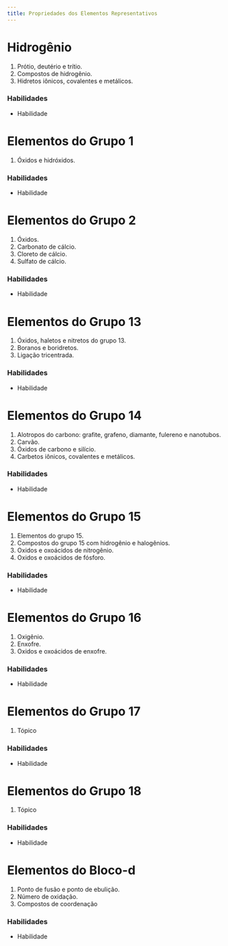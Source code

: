 ```yaml
---
title: Propriedades dos Elementos Representativos
---
```


# Hidrogênio

1. Prótio, deutério e trítio.
2. Compostos de hidrogênio.
3. Hidretos iônicos, covalentes e metálicos.

### Habilidades

- Habilidade

# Elementos do Grupo 1

1. Óxidos e hidróxidos.

### Habilidades

- Habilidade

# Elementos do Grupo 2

1. Óxidos.
2. Carbonato de cálcio.
3. Cloreto de cálcio.
4. Sulfato de cálcio.

### Habilidades

- Habilidade

# Elementos do Grupo 13

1. Óxidos, haletos e nitretos do grupo 13.
2. Boranos e boridretos.
3. Ligação tricentrada.

### Habilidades

- Habilidade

# Elementos do Grupo 14

1. Alotropos do carbono: grafite, grafeno, diamante, fulereno e nanotubos.
2. Carvão.
3. Óxidos de carbono e silício.
4. Carbetos iônicos, covalentes e metálicos.

### Habilidades

- Habilidade

# Elementos do Grupo 15

1. Elementos do grupo 15.
2. Compostos do grupo 15 com hidrogênio e halogênios.
3. Oxidos e oxoácidos de nitrogênio.
4. Oxidos e oxoácidos de fósforo.

### Habilidades

- Habilidade

# Elementos do Grupo 16

1. Oxigênio.
2. Enxofre.
3. Oxidos e oxoácidos de enxofre.

### Habilidades

- Habilidade

# Elementos do Grupo 17

1. Tópico

### Habilidades

- Habilidade

# Elementos do Grupo 18

1. Tópico

### Habilidades

- Habilidade

# Elementos do Bloco-d

1. Ponto de fusão e ponto de ebulição.
2. Número de oxidação.
3. Compostos de coordenação

### Habilidades

- Habilidade

